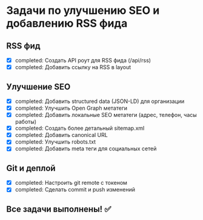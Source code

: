# Задачи по улучшению SEO и добавлению RSS фида

## RSS фид
- [x] completed: Создать API роут для RSS фида (/api/rss)
- [x] completed: Добавить ссылку на RSS в layout

## Улучшение SEO
- [x] completed: Добавить structured data (JSON-LD) для организации
- [x] completed: Улучшить Open Graph метатеги
- [x] completed: Добавить локальные SEO метатеги (адрес, телефон, часы работы)
- [x] completed: Создать более детальный sitemap.xml
- [x] completed: Добавить canonical URL
- [x] completed: Улучшить robots.txt
- [x] completed: Добавить meta теги для социальных сетей

## Git и деплой
- [x] completed: Настроить git remote с токеном
- [x] completed: Сделать commit и push изменений

## Все задачи выполнены! ✅
